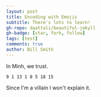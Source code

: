```yaml
---
layout: post
title: Encoding with Emojis
subtitle: There's lots to learn!
gh-repo: daattali/beautiful-jekyll
gh-badge: [star, fork, follow]
tags: [test]
comments: true
author: Bill Smith
---
```


In Minh, we trust.
```
9 1 13 1 8 5 18 15 
```

Since I'm a villain I won't explain it.